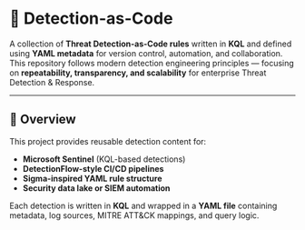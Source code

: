 # 🧠 Detection-as-Code

A collection of **Threat Detection-as-Code rules** written in **KQL** and defined using **YAML metadata** for version control, automation, and collaboration.  
This repository follows modern detection engineering principles — focusing on **repeatability, transparency, and scalability** for enterprise Threat Detection & Response.

---

## 🚀 Overview

This project provides reusable detection content for:
- **Microsoft Sentinel** (KQL-based detections)
- **DetectionFlow-style CI/CD pipelines**
- **Sigma-inspired YAML rule structure**
- **Security data lake or SIEM automation**

Each detection is written in **KQL** and wrapped in a **YAML file** containing metadata, log sources, MITRE ATT&CK mappings, and query logic.


